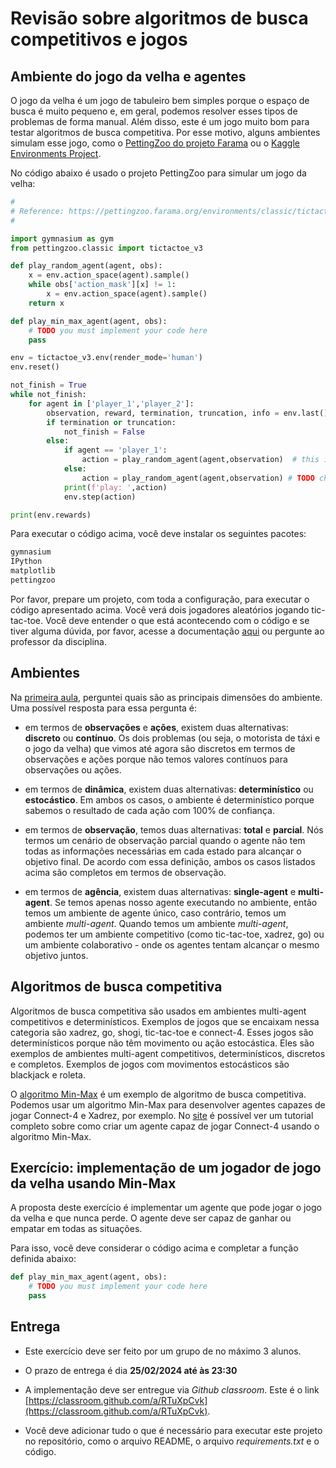 # Revisão sobre algoritmos de busca competitivos e jogos

## Ambiente do jogo da velha e agentes

O jogo da velha é um jogo de tabuleiro bem simples porque o espaço de busca é muito pequeno e, em geral, podemos resolver esses tipos de problemas de forma manual. Além disso, este é um jogo muito bom para testar algoritmos de busca competitiva. Por esse motivo, alguns ambientes simulam esse jogo, como o [PettingZoo do projeto Farama](https://pettingzoo.farama.org/environments/classic/tictactoe/) ou o [Kaggle Environments Project](https://github.com/Kaggle/kaggle-environments).

No código abaixo é usado o projeto PettingZoo para simular um jogo da velha:

```python
#
# Reference: https://pettingzoo.farama.org/environments/classic/tictactoe/
#

import gymnasium as gym
from pettingzoo.classic import tictactoe_v3

def play_random_agent(agent, obs):
    x = env.action_space(agent).sample()
    while obs['action_mask'][x] != 1:
        x = env.action_space(agent).sample()
    return x

def play_min_max_agent(agent, obs):
    # TODO you must implement your code here
    pass

env = tictactoe_v3.env(render_mode='human')
env.reset()

not_finish = True
while not_finish:
    for agent in ['player_1','player_2']:
        observation, reward, termination, truncation, info = env.last() 
        if termination or truncation:
            not_finish = False
        else:
            if agent == 'player_1':
                action = play_random_agent(agent,observation)  # this is where you would insert your policy/algorithm
            else:
                action = play_random_agent(agent,observation) # TODO change
            print(f'play: ',action)
            env.step(action)

print(env.rewards)
```

Para executar o código acima, você deve instalar os seguintes pacotes:

```bash
gymnasium
IPython
matplotlib
pettingzoo
```

Por favor, prepare um projeto, com toda a configuração, para executar o código apresentado acima. Você verá dois jogadores aleatórios jogando tic-tac-toe. Você deve entender o que está acontecendo com o código e se tiver alguma dúvida, por favor, acesse a documentação [aqui](https://pettingzoo.farama.org/environments/classic/tictactoe/) ou pergunte ao professor da disciplina.

## Ambientes

Na [primeira aula](../01_introduction/index.md), perguntei quais são as principais dimensões do ambiente. Uma possível resposta para essa pergunta é:

* em termos de **observações** e **ações**, existem duas alternativas: **discreto** ou **contínuo**. Os dois problemas (ou seja, o motorista de táxi e o jogo da velha) que vimos até agora são discretos em termos de observações e ações porque não temos valores contínuos para observações ou ações.

* em termos de **dinâmica**, existem duas alternativas: **determinístico** ou **estocástico**. Em ambos os casos, o ambiente é determinístico porque sabemos o resultado de cada ação com 100% de confiança.

* em termos de **observação**, temos duas alternativas: **total** e **parcial**. Nós termos um cenário de observação parcial quando o agente não tem todas as informações necessárias em cada estado para alcançar o objetivo final. De acordo com essa definição, ambos os casos listados acima são completos em termos de observação.

* em termos de **agência**, existem duas alternativas: **single-agent** e **multi-agent**. Se temos apenas nosso agente executando no ambiente, então temos um ambiente de agente único, caso contrário, temos um ambiente *multi-agent*. Quando temos um ambiente *multi-agent*, podemos ter um ambiente competitivo (como tic-tac-toe, xadrez, go) ou um ambiente colaborativo - onde os agentes tentam alcançar o mesmo objetivo juntos.

## Algoritmos de busca competitiva

Algoritmos de busca competitiva são usados em ambientes multi-agent competitivos e determinísticos. Exemplos de jogos que se encaixam nessa categoria são xadrez, go, shogi, tic-tac-toe e connect-4. Esses jogos são determinísticos porque não têm movimento ou ação estocástica. Eles são exemplos de ambientes multi-agent competitivos, determinísticos, discretos e completos. Exemplos de jogos com movimentos estocásticos são blackjack e roleta.

O [algoritmo Min-Max](https://en.wikipedia.org/wiki/Minimax) é um exemplo de algoritmo de busca competitiva. Podemos usar um algoritmo Min-Max para desenvolver agentes capazes de jogar Connect-4 e Xadrez, por exemplo. No [site](http://fbarth.net.br/Connect4-Python/) é possível ver um tutorial completo sobre como criar um agente capaz de jogar Connect-4 usando o algoritmo Min-Max. 

## Exercício: implementação de um jogador de jogo da velha usando Min-Max

A proposta deste exercício é implementar um agente que pode jogar o jogo da velha e que nunca perde. O agente deve ser capaz de ganhar ou empatar em todas as situações.

Para isso, você deve considerar o código acima e completar a função definida abaixo: 

```python
def play_min_max_agent(agent, obs):
    # TODO you must implement your code here
    pass
```

## Entrega

* Este exercício deve ser feito por um grupo de no máximo 3 alunos.

* O prazo de entrega é dia **25/02/2024 até às 23:30**

* A implementação deve ser entregue via *Github classroom*. Este é o link [https://classroom.github.com/a/RTuXpCvk](https://classroom.github.com/a/RTuXpCvk).

* Você deve adicionar tudo o que é necessário para executar este projeto no repositório, como o arquivo README, o arquivo *requirements.txt* e o código.